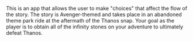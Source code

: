 This is an app that allows the user to make "choices" that affect the flow of the story. The story is Avenger-themed and takes place in an 
abandoned theme park ride at the aftermath of the Thanos snap. Your goal as the player is to obtain all of the infinity stones on your 
adventure to ultimately defeat Thanos.
